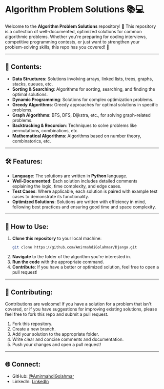# Algorithm Problem Solutions 📚💻

Welcome to the **Algorithm Problem Solutions** repository! 🚀 This repository is a collection of well-documented, optimized solutions for common algorithmic problems. Whether you're preparing for coding interviews, competitive programming contests, or just want to strengthen your problem-solving skills, this repo has you covered! 🌟

---

## 📂 Contents:
- **Data Structures**: Solutions involving arrays, linked lists, trees, graphs, stacks, queues, etc.
- **Sorting & Searching**: Algorithms for sorting, searching, and finding the optimal solutions.
- **Dynamic Programming**: Solutions for complex optimization problems.
- **Greedy Algorithms**: Greedy approaches for optimal solutions in specific problems.
- **Graph Algorithms**: BFS, DFS, Dijkstra, etc., for solving graph-related problems.
- **Backtracking & Recursion**: Techniques to solve problems like permutations, combinations, etc.
- **Mathematical Algorithms**: Algorithms based on number theory, combinatorics, etc.

---

## 🛠️ Features:
- **Language**: The solutions are written in  **Python** language.
- **Well-Documented**: Each solution includes detailed comments explaining the logic, time complexity, and edge cases.
- **Test Cases**: Where applicable, each solution is paired with example test cases to demonstrate its functionality.
- **Optimized Solutions**: Solutions are written with efficiency in mind, following best practices and ensuring good time and space complexity.

---

## 🚀 How to Use:
1. **Clone this repository** to your local machine:
    ```bash
    git clone https://github.com/AmirmahdiGolahmar/Django.git
    ```
2. **Navigate** to the folder of the algorithm you're interested in.
3. **Run the code** with the appropriate command.
4. **Contribute**: If you have a better or optimized solution, feel free to open a pull request!

---

## 🤝 Contributing:
Contributions are welcome! If you have a solution for a problem that isn't covered, or if you have suggestions for improving existing solutions, please feel free to fork this repo and submit a pull request.

1. Fork this repository.
2. Create a new branch.
3. Add your solution to the appropriate folder.
4. Write clear and concise comments and documentation.
5. Push your changes and open a pull request!

---

## 🌐 Connect:
- GitHub: [@AmirmahdiGolahmar](https://github.com/AmirmahdiGolahmar)
- LinkedIn: [LinkedIn](https://www.linkedin.com/in/amirmahdi-golahmar)
